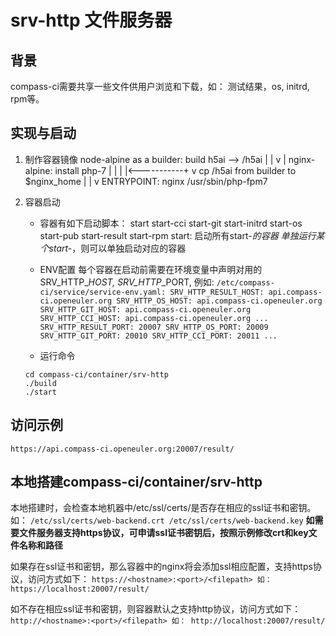# srv-http 文件服务器
## 背景
   compass-ci需要共享一些文件供用户浏览和下载，如：
     测试结果，os, initrd, rpm等。

## 实现与启动
   1. 制作容器镜像
      node-alpine as a builder:       build h5ai --> /h5ai
				           |		|
					   v      	|
		  nginx-alpine:	      install php-7	|
					   |		|
					   |<-----------+
					   v
				      cp /h5ai from builder to $nginx_home
					   |
					   |
					   v
					ENTRYPOINT:
						nginx
						/usr/sbin/php-fpm7

   2. 容器启动
      - 容器有如下启动脚本：
        start start-cci  start-git  start-initrd  start-os  start-pub  start-result  start-rpm
	start: 启动所有start-*的容器
	单独运行某个start-*，则可以单独启动对应的容器

      - ENV配置
        每个容器在启动前需要在环境变量中声明对用的SRV_HTTP_*_HOST, SRV_HTTP_*_PORT,
	例如:
	```
	/etc/compass-ci/service/service-env.yaml:
		SRV_HTTP_RESULT_HOST: api.compass-ci.openeuler.org
		SRV_HTTP_OS_HOST: api.compass-ci.openeuler.org
		SRV_HTTP_GIT_HOST: api.compass-ci.openeuler.org
		SRV_HTTP_CCI_HOST: api.compass-ci.openeuler.org
		...
		SRV_HTTP_RESULT_PORT: 20007
		SRV_HTTP_OS_PORT: 20009
		SRV_HTTP_GIT_PORT: 20010
		SRV_HTTP_CCI_PORT: 20011
		...
	```
      - 运行命令
      ```
      cd compass-ci/container/srv-http
      ./build
      ./start
      ```


## 访问示例
   ```
   https://api.compass-ci.openeuler.org:20007/result/
   ```

## 本地搭建compass-ci/container/srv-http
   本地搭建时，会检查本地机器中/etc/ssl/certs/是否存在相应的ssl证书和密钥。如：
	```
	/etc/ssl/certs/web-backend.crt
	/etc/ssl/certs/web-backend.key
	```
   **如需要文件服务器支持https协议，可申请ssl证书密钥后，按照示例修改crt和key文件名称和路径**

   如果存在ssl证书和密钥，那么容器中的nginx将会添加ssl相应配置，支持https协议，访问方式如下：
	```
	https://<hostname>:<port>/<filepath>
	如： https://localhost:20007/result/
	```

   如不存在相应ssl证书和密钥，则容器默认之支持http协议，访问方式如下：
	```
	http://<hostname>:<port>/<filepath>
	如： http://localhost:20007/result/
	```
